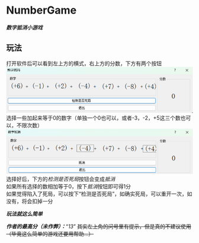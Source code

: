 # NumberGame

***数字抵消小游戏***

## 玩法

打开软件后可以看到左上方的横式，右上方的分数，下方有两个按钮  
![image](md-pic/1.png)  
选择一些加起来等于0的数字（单独一个0也可以，或者-3，-2，+5这三个数也可以，不限次数）  
![image](md-pic/2.png)  
选择好后，下方的*检测是否死局*按钮会变成*抵消*  
如果所有选择的数相加等于0，按下*抵消*按钮即可得1分  
如果觉得陷入了死局，可以按下“检测是否死局”，如确实死局，可以重开一次，如没有，将会扣掉一分  

***玩法就这么简单***  

***作者的最高分（未作弊）：***“*13*”
~~其实左上角的问号里有提示，但是真的不建议使用（毕竟这么简单的游戏还要用帮助...）~~
